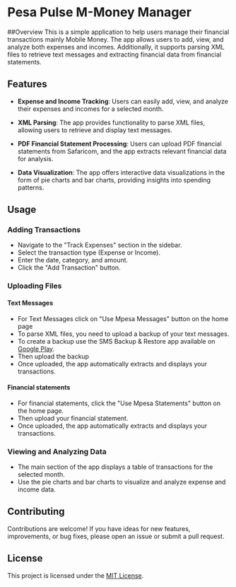 # Pesa Pulse M-Money Manager

##Overview
This is a simple application to help users manage their financial transactions mainly Mobile Money.
The app allows users to add, view, and analyze both expenses and incomes. Additionally, it supports parsing XML files to retrieve text messages and extracting financial data from financial statements.

## Features

- **Expense and Income Tracking**: Users can easily add, view, and analyze their expenses and incomes for a selected month.

- **XML Parsing**: The app provides functionality to parse XML files, allowing users to retrieve and display text messages.

- **PDF Financial Statement Processing**: Users can upload PDF financial statements from Safaricom, and the app extracts relevant financial data for analysis.

- **Data Visualization**: The app offers interactive data visualizations in the form of pie charts and bar charts, providing insights into spending patterns.



## Usage

### Adding Transactions

- Navigate to the "Track Expenses" section in the sidebar.
- Select the transaction type (Expense or Income).
- Enter the date, category, and amount.
- Click the "Add Transaction" button.

### Uploading Files
#### Text Messages
- For Text Messages click on "Use Mpesa Messages" button on the home page
- To parse XML files, you need to upload a backup of your text messages.
- To create a backup use the SMS Backup & Restore app available on [Google Play](https://play.google.com/store/apps/details?id=com.riteshsahu.SMSBackupRestore&hl=en_US).
- Then upload the backup
- Once uploaded, the app automatically extracts and displays your transactions.
#### Financial statements
- For financial statements, click the "Use Mpesa Statements" button on the home page.
- Then upload your financial statement.
-  Once uploaded, the app automatically extracts and displays your transactions.

### Viewing and Analyzing Data

- The main section of the app displays a table of transactions for the selected month.
- Use the pie charts and bar charts to visualize and analyze expense and income data.

## Contributing

Contributions are welcome! If you have ideas for new features, improvements, or bug fixes, please open an issue or submit a pull request.

## License

This project is licensed under the [MIT License](LICENSE).
